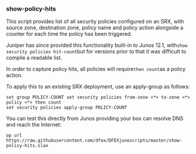 ### show-policy-hits

This script provides list of all security policies configured on an SRX, with source zone, destination zone, policy name and policy action alongside a counter for each time the policy has been triggered.

Juniper has since provided this functionality built-in to Junos 12.1, with```show security policies hit-count```but for versions prior to that it was difficult to compile a readable list. 

In order to capture policy hits, all policies will require```then count```as a policy action.

To apply this to an existing SRX deployment, use an apply-group as follows:

```
set group POLICY-COUNT set security policies from-zone <*> to-zone <*> policy <*> then count
set security policies apply-group POLICY-COUNT
```
You can test this directly from Junos providing your box can resolve DNS and reach the Internet:

```
op url https://raw.githubusercontent.com/dfex/DFEXjunoscripts/master/show-policy-hits.slax
```